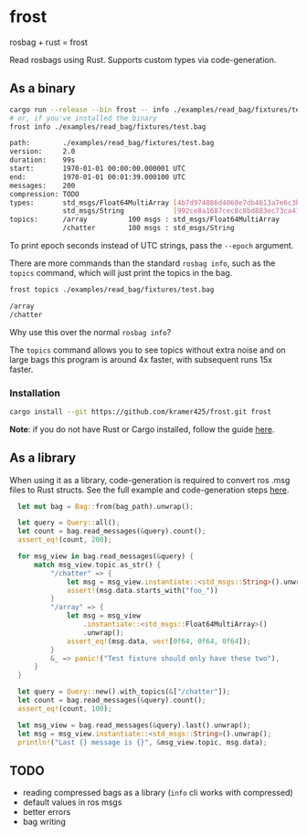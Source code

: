 # frost
rosbag + rust = frost

Read rosbags using Rust. Supports custom types via code-generation.

## As a binary

```bash
cargo run --release --bin frost -- info ./examples/read_bag/fixtures/test.bag
# or, if you've installed the binary
frost info ./examples/read_bag/fixtures/test.bag
```
```bash
path:        ./examples/read_bag/fixtures/test.bag
version:     2.0
duration:    99s
start:       1970-01-01 00:00:00.000001 UTC
end:         1970-01-01 00:01:39.000100 UTC
messages:    200
compression: TODO
types:       std_msgs/Float64MultiArray [4b7d974086d4060e7db4613a7e6c3ba4]
             std_msgs/String            [992ce8a1687cec8c8bd883ec73ca41d1]
topics:      /array          100 msgs : std_msgs/Float64MultiArray
             /chatter        100 msgs : std_msgs/String
```
To print epoch seconds instead of UTC strings, pass the `--epoch` argument. 

There are more commands than the standard `rosbag info`, such as the `topics` command, which will just print the topics in the bag.
```bash
frost topics ./examples/read_bag/fixtures/test.bag
```
```bash
/array
/chatter
```

Why use this over the normal `rosbag info`?

The `topics` command allows you to see topics without extra noise and on large bags this program is around 4x faster, with subsequent runs 15x faster.


### Installation

```bash
cargo install --git https://github.com/kramer425/frost.git frost
```

**Note**: if you do not have Rust or Cargo installed, follow the guide [here](https://www.rust-lang.org/tools/install).


## As a library

When using it as a library, code-generation is required to convert ros .msg files to Rust structs. 
See the full example and code-generation steps [here](examples/read_bag).

```rust
  let mut bag = Bag::from(bag_path).unwrap();

  let query = Query::all();
  let count = bag.read_messages(&query).count();
  assert_eq!(count, 200);

  for msg_view in bag.read_messages(&query) {
      match msg_view.topic.as_str() {
          "/chatter" => {
              let msg = msg_view.instantiate::<std_msgs::String>().unwrap();
              assert!(msg.data.starts_with("foo_"))
          }
          "/array" => {
              let msg = msg_view
                  .instantiate::<std_msgs::Float64MultiArray>()
                  .unwrap();
              assert_eq!(msg.data, vec![0f64, 0f64, 0f64]);
          }
          &_ => panic!("Test fixture should only have these two"),
      }
  }

  let query = Query::new().with_topics(&["/chatter"]);
  let count = bag.read_messages(&query).count();
  assert_eq!(count, 100);

  let msg_view = bag.read_messages(&query).last().unwrap();
  let msg = msg_view.instantiate::<std_msgs::String>().unwrap();
  println!("Last {} message is {}", &msg_view.topic, msg.data);
```

## TODO

- reading compressed bags as a library (`info` cli works with compressed)
- default values in ros msgs
- better errors
- bag writing
